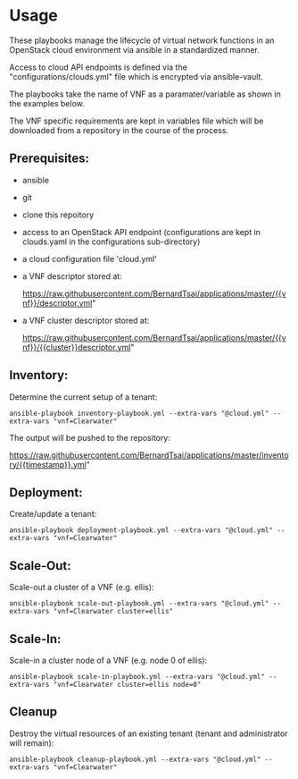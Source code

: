 Usage
=====

These playbooks manage the lifecycle of virtual network functions in an OpenStack cloud environment via ansible in a standardized manner.

Access to cloud API endpoints is defined
via the "configurations/clouds.yml" file
which is encrypted via ansible-vault.

The playbooks take the name of VNF as a paramater/variable as shown in the examples below.

The VNF specific requirements are kept in
variables file which will be downloaded from a repository in the course of the process.

Prerequisites:
--------------

* ansible
* git
* clone this repoitory
* access to an OpenStack API endpoint (configurations are kept in clouds.yaml in the configurations sub-directory)
* a cloud configuration file 'cloud.yml'
* a VNF descriptor stored at:

  https://raw.githubusercontent.com/BernardTsai/applications/master/{{vnf}}/descriptor.yml"
* a VNF cluster descriptor stored at:

  https://raw.githubusercontent.com/BernardTsai/applications/master/{{vnf}}/{{cluster}}descriptor.yml"


Inventory:
----------

Determine the current setup of a tenant:

    ansible-playbook inventory-playbook.yml --extra-vars "@cloud.yml" --extra-vars "vnf=Clearwater"

The output will be pushed to the repository:

  https://raw.githubusercontent.com/BernardTsai/applications/master/inventory/{{timestamp}}.yml"


Deployment:
-----------

Create/update a tenant:

    ansible-playbook deployment-playbook.yml --extra-vars "@cloud.yml" --extra-vars "vnf=Clearwater"

Scale-Out:
----------

Scale-out a cluster of a VNF (e.g. ellis):

    ansible-playbook scale-out-playbook.yml --extra-vars "@cloud.yml" --extra-vars "vnf=Clearwater cluster=ellis"

Scale-In:
---------

Scale-in a cluster node of a VNF (e.g. node 0 of ellis):

    ansible-playbook scale-in-playbook.yml --extra-vars "@cloud.yml" --extra-vars "vnf=Clearwater cluster=ellis node=0"

Cleanup
----------

Destroy the virtual resources of an existing tenant (tenant and administrator will remain):

    ansible-playbook cleanup-playbook.yml --extra-vars "@cloud.yml" --extra-vars "vnf=Clearwater"
